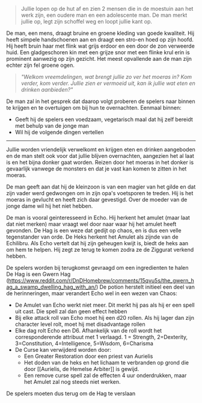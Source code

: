 
> Jullie lopen op de hut af en zien 2 mensen die in de moestuin aan het werk zijn, een oudere man en een adolescente man. De man merkt jullie op, legt zijn schoffel weg en loopt jullie kant op.

De man, een mens, draagt bruine en groene kleding van goede kwaliteit. Hij heeft simpele handschoenen aan en draagt een stro-en hoed op zijn hoofd. Hij heeft bruin haar met flink wat grijs erdoor en een door de zon verweerde huid. Een gladgeschoren kin met een grijze snor met een flinke krul erin is prominent aanwezig op zijn gezicht. Het meest opvallende aan de man zijn echter zijn fel groene ogen.

> *"Welkom vreemdelingen, wat brengt jullie zo ver het moeras in? Kom verder, kom verder. Jullie zien er vermoeid uit, kan ik jullie wat eten en drinken aanbieden?"*

De man zal in het gesprek dat daarop volgt proberen de spelers naar binnen te krijgen en te overtuigen om bij hun te overnachten. Eenmaal binnen:
- Geeft hij de spelers een voedzaam, vegetarisch maal dat hij zelf bereidt met behulp van de jonge man
- Wil hij de volgende dingen vertellen


-----


Jullie worden vriendelijk verwelkomt en krijgen eten en drinken aangeboden en de man stelt ook voor dat jullie blijven overnachten, aangezien het al laat is en het bijna donker gaat worden. Reizen door het moeras in het donker is gevaarlijk vanwege de monsters en dat je vast kan komen te zitten in het moeras.

De man geeft aan dat hij de kleinzoon is van een magier van het gilde en dat zijn vader werd gedwongen om in zijn opa's voetsporen te treden.  Hij is het moeras in gevlucht en heeft zich daar gevestigd. Over de moeder van de jonge dame wil hij het niet hebben.

De man is vooral geinteresseerd in Echo. Hij herkent het amulet (maar laat dat niet merken) maar vraagt wel door naar waar hij het amulet heeft gevonden. De Hag is een weze dat gedijt op chaos, en is dus een velle tegenstander van orde. De Heks herkent het Amulet als zijnde van de Echilibru. Als Echo vertelt dat hij zijn geheugen kwijt is, biedt de heks aan om hem te helpen. Hij zegt ze terug te komen zodra ze de Ziggurat verkend hebben.

De spelers worden bij terugkomst gevraagd om een ingredienten te halen
De Hag is een Gwern Hag (https://www.reddit.com/r/DnDHomebrew/comments/15qvu5s/the_gwern_hag_a_swamp_dwelling_hag_with_an/)
De potion herstelt initieel een deel van de herinneringen, maar verandert Echo wel in een wezen van Chaos:
- De Amulet van Echo werkt niet meer. Dit merkt hij pas als hij er een spell uit cast. Die spell zal dan geen effect hebben
- Bij elke attack roll van Echo moet hij een d20 rollen. Als hij lager dan zijn character level rolt, moet hij met disadvantage rollen
- Elke dag rolt Echo een D6. Afhankelijk van de roll wordt het corresponderende attribuut met 1 verlaagd. 1 = Strength, 2=Dexterity, 3=Constitution, 4=Intelligence, 5=Wisdom, 6=Charisma
- De Curse kan verwijderd worden door:
	- Een Greater Restoration door een priest van Aurielis
	- Het doden van de heks en het lichaam te verbranden op grond die door [[Aurielis, de Hemelse Arbiter]] is gewijd.
	- Een remove curse spell zal de effecten 4 uur onderdrukken, maar het Amulet zal nog steeds niet werken.

De spelers moeten dus terug om de Hag te verslaan